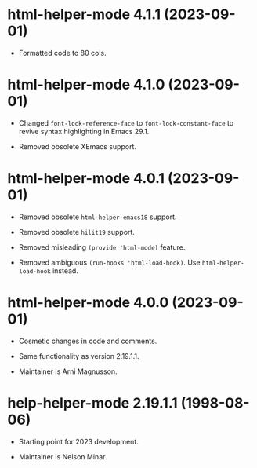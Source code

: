 # html-helper-mode 4.1.1 (2023-09-01)

* Formatted code to 80 cols.




# html-helper-mode 4.1.0 (2023-09-01)

* Changed `font-lock-reference-face` to `font-lock-constant-face` to revive
  syntax highlighting in Emacs 29.1.

* Removed obsolete XEmacs support.




# html-helper-mode 4.0.1 (2023-09-01)

* Removed obsolete `html-helper-emacs18` support.

* Removed obsolete `hilit19` support.

* Removed misleading `(provide 'html-mode)` feature.

* Removed ambiguous `(run-hooks 'html-load-hook)`. Use `html-helper-load-hook`
  instead.




# html-helper-mode 4.0.0 (2023-09-01)

* Cosmetic changes in code and comments.

* Same functionality as version 2.19.1.1.

* Maintainer is Arni Magnusson.




# help-helper-mode 2.19.1.1 (1998-08-06)

* Starting point for 2023 development.

* Maintainer is Nelson Minar.
